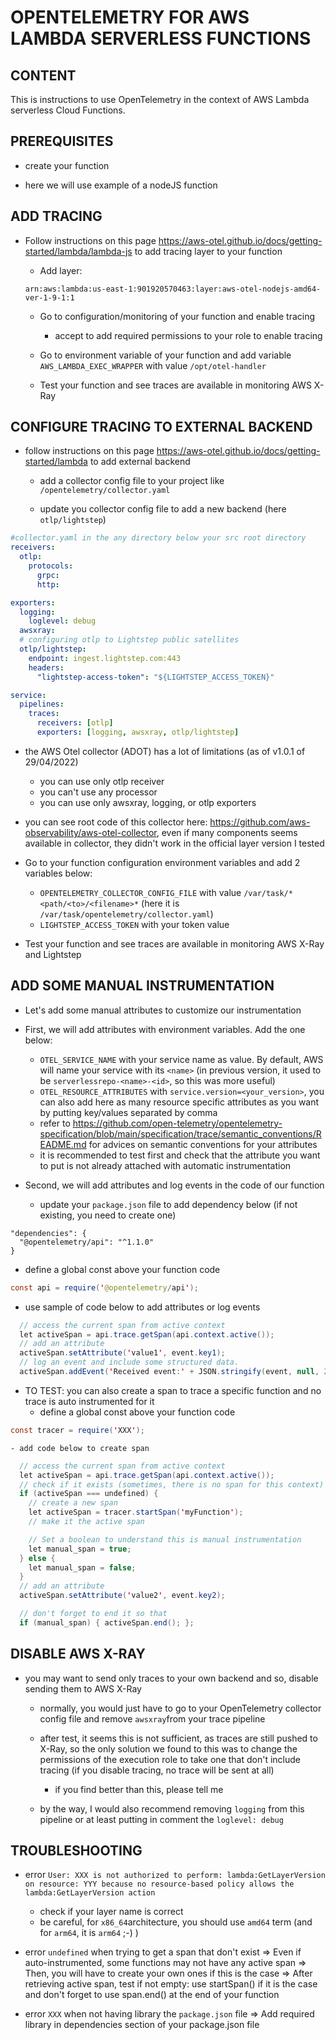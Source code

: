 # OPENTELEMETRY FOR AWS LAMBDA SERVERLESS FUNCTIONS


## CONTENT

This is instructions to use OpenTelemetry in the context of AWS Lambda serverless Cloud Functions.


## PREREQUISITES

- create your function

- here we will use example of a nodeJS function


## ADD TRACING

- Follow instructions on this page https://aws-otel.github.io/docs/getting-started/lambda/lambda-js to add tracing layer to your function

  - Add layer:
  ```
  arn:aws:lambda:us-east-1:901920570463:layer:aws-otel-nodejs-amd64-ver-1-9-1:1
  ```

  - Go to configuration/monitoring of your function and enable tracing
    - accept to add required permissions to your role to enable tracing

  - Go to environment variable of your function and add variable `AWS_LAMBDA_EXEC_WRAPPER` with value `/opt/otel-handler`

  - Test your function and see traces are available in monitoring AWS X-Ray


## CONFIGURE TRACING TO EXTERNAL BACKEND

- follow instructions on this page https://aws-otel.github.io/docs/getting-started/lambda to add external backend

  - add a collector config file to your project like `/opentelemetry/collector.yaml`

  - update you collector config file to add a new backend (here `otlp/lightstep`)
```yaml
#collector.yaml in the any directory below your src root directory
receivers:
  otlp:
    protocols:
      grpc:
      http:

exporters:
  logging:
    loglevel: debug
  awsxray:
  # configuring otlp to Lightstep public satellites
  otlp/lightstep:
    endpoint: ingest.lightstep.com:443
    headers:
      "lightstep-access-token": "${LIGHTSTEP_ACCESS_TOKEN}"

service:
  pipelines:
    traces:
      receivers: [otlp]
      exporters: [logging, awsxray, otlp/lightstep]
```

  - the AWS Otel collector (ADOT) has a lot of limitations (as of v1.0.1 of 29/04/2022)
    - you can use only otlp receiver
    - you can't use any processor
    - you can use only awsxray, logging, or otlp exporters

  - you can see root code of this collector here: https://github.com/aws-observability/aws-otel-collector, even if many components seems available in collector, they didn't work in the official layer version I tested

  - Go to your function configuration environment variables and add 2 variables below:
    - `OPENTELEMETRY_COLLECTOR_CONFIG_FILE` with value `/var/task/*<path/<to>/<filename>*` (here it is `/var/task/opentelemetry/collector.yaml`)
    - `LIGHTSTEP_ACCESS_TOKEN` with your token value

  - Test your function and see traces are available in monitoring AWS X-Ray and Lightstep


## ADD SOME MANUAL INSTRUMENTATION

- Let's add some manual attributes to customize our instrumentation

- First, we will add attributes with environment variables. Add the one below:
  - `OTEL_SERVICE_NAME` with your service name as value. By default, AWS will name your service with its `<name>` (in previous version, it used to be `serverlessrepo-<name>-<id>`, so this was more useful)
  - `OTEL_RESOURCE_ATTRIBUTES` with `service.version=<your_version>`, you can also add here as many resource specific attributes as you want by putting key/values separated by comma
  - refer to https://github.com/open-telemetry/opentelemetry-specification/blob/main/specification/trace/semantic_conventions/README.md for advices on semantic conventions for your attributes
  - it is recommended to test first and check that the attribute you want to put is not already attached with automatic instrumentation

- Second, we will add attributes and log events in the code of our function
  - update your `package.json` file to add dependency below (if not existing, you need to create one)
```
"dependencies": {
  "@opentelemetry/api": "^1.1.0"
}
```  

  - define a global const above your function code
```java
const api = require('@opentelemetry/api');
```

  - use sample of code below to add attributes or log events
```java
  // access the current span from active context
  let activeSpan = api.trace.getSpan(api.context.active());
  // add an attribute
  activeSpan.setAttribute('value1', event.key1);
  // log an event and include some structured data.
  activeSpan.addEvent('Received event:' + JSON.stringify(event, null, 2));    
```

  - TO TEST: you can also create a span to trace a specific function and no trace is auto instrumented for it
    - define a global const above your function code
```java
const tracer = require('XXX');
```

    - add code below to create span
  ```java
    // access the current span from active context
    let activeSpan = api.trace.getSpan(api.context.active());
    // check if it exists (sometimes, there is no span for this context)
    if (activeSpan === undefined) {
      // create a new span
      let activeSpan = tracer.startSpan('myFunction');
      // make it the active span

      // Set a boolean to understand this is manual instrumentation
      let manual_span = true;
    } else {
      let manual_span = false;
    }
    // add an attribute
    activeSpan.setAttribute('value2', event.key2);

    // don't forget to end it so that
    if (manual_span) { activeSpan.end(); };
  ```


## DISABLE AWS X-RAY

- you may want to send only traces to your own backend and so, disable sending them to AWS X-Ray

  - normally, you would just have to go to your OpenTelemetry collector config file and remove `awsxray`from your trace pipeline

  - after test, it seems this is not sufficient, as traces are still pushed to X-Ray, so the only solution we found to this was to change the permissions of the execution role to take one that don't include tracing (if you disable tracing, no trace will be sent at all)
    - if you find better than this, please tell me

  - by the way, I would also recommend removing `logging` from this pipeline or at least putting in comment the `loglevel: debug`


## TROUBLESHOOTING

- error `User: XXX is not authorized to perform: lambda:GetLayerVersion on resource: YYY because no resource-based policy allows the lambda:GetLayerVersion action`
    - check if your layer name is correct
    - be careful, for `x86_64`architecture, you should use `amd64` term (and for `arm64`, it is `arm64` ;-) )

- error  `undefined` when trying to get a span that don't exist
  => Even if auto-instrumented, some functions may not have any active span
  => Then, you will have to create your own ones if this is the case
  => After retrieving active span, test if not empty: use startSpan() if it is the case and don't forget to use span.end() at the end of your function

- error `XXX` when not having library the `package.json` file
  => Add required library in dependencies section of your package.json file
